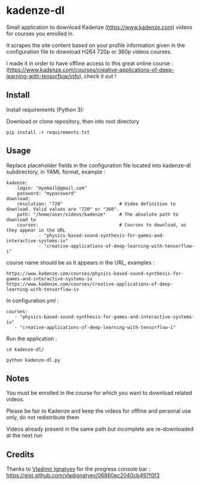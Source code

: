 kadenze-dl
===

Small application to download Kadenze (https://www.kadenze.com) videos for courses you enrolled in.

It scrapes the site content based on your profile information given in the configuration file to download H264 720p or 360p videos courses.

I made it in order to have offline access to this great online course : (https://www.kadenze.com/courses/creative-applications-of-deep-learning-with-tensorflow/info), check it out !


Install
---

Install requirements (Python 3):

Download or clone repository, then into root directory

    pip install -r requirements.txt


Usage 
---

Replace placeholder fields in the configuration file located into kadenze-dl subdirectory, in YAML format, example :

    kadenze:
        login: "myemail@gmail.com"
        password: "mypassword"
    download:
        resolution: "720"                     # Video definition to download. Valid values are "720" or "360".
        path: "/home/user/videos/kadenze"     # The absolute path to download to
        courses:                              # Courses to download, as they appear in the URL
                - "physics-based-sound-synthesis-for-games-and-interactive-systems-iv"
                - "creative-applications-of-deep-learning-with-tensorflow-i"


course name should be as it appears in the URL, examples :

    https://www.kadenze.com/courses/physics-based-sound-synthesis-for-games-and-interactive-systems-iv
    https://www.kadenze.com/courses/creative-applications-of-deep-learning-with-tensorflow-iv

In configuration.yml :
    
    courses:
       - "physics-based-sound-synthesis-for-games-and-interactive-systems-iv"
       - "creative-applications-of-deep-learning-with-tensorflow-i"

Run the application :

    cd kadenze-dl/

	python kadenze-dl.py


Notes
---
You must be enrolled in the course for which you want to download related videos.

Please be fair to Kadenze and keep the videos for offline and personal use only, do not redistribute them

Videos already present in the same path but incomplete are re-downloaded at the next run


Credits
---
Thanks to [Vladimir Ignatyev](https://gist.github.com/vladignatyev) for the progress console bar :
https://gist.github.com/vladignatyev/06860ec2040cb497f0f3
